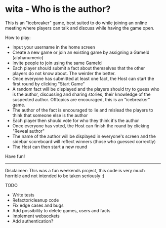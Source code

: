 # wita - Who is the author?

This is an "icebreaker" game, best suited to do while joining an online meeting where players can talk and discuss while having the game open.

How to play:
* Input your username in the home screen
* Create a new game or join an existing game by assigning a GameId (alphanumeric)
* Invite people to join using the same GameId
* Each player should submit a fact about themselves that the other players do not know about. The weirder the better.
* Once everyone has submitted at least one fact, the Host can start the first round by clicking "Start Game"
* A random fact will be displayed and the players should try to guess who is the author, discussing and sharing stories, their knowledge of the suspected author. Offtopics are encouraged, this is an "icebreaker" game.
* The author of the fact is encouraged to lie and mislead the players to think that someone else is the author
* Each player then should vote for who they think it's the author
* Once everyone has voted, the Host can finish the round by clicking "Reveal author"
* The name of the author will be displayed in everyone's screen and the sidebar scoreboard will reflect winners (those who guessed correctly)
* The Host can then start a new round

Have fun!

---

Disclaimer: This was a fun weekends project, this code is very much horrible and not intended to be taken seriously :)

TODO
* Write tests
* Refactor/cleanup code
* Fix edge cases and bugs
* Add possibility to delete games, users and facts
* Implement websockets
* Add authentication?
